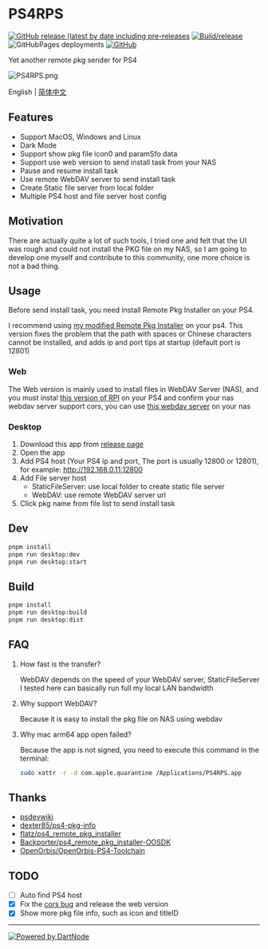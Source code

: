 # PS4RPS

[![GitHub release (latest by date including pre-releases](https://img.shields.io/github/v/release/njzydark/PS4RPS?include_prereleases)](https://github.com/njzydark/PS4RPS/releases/latest)
[![Build/release](https://github.com/njzydark/PS4RPS/actions/workflows/build.yaml/badge.svg)](https://github.com/njzydark/PS4RPS/actions/workflows/build.yaml)
![GitHubPages deployments](https://img.shields.io/github/deployments/njzydark/ps4rps/production?label=github-pages&logo=github-pages)
[![GitHub](https://img.shields.io/github/license/njzydark/PS4RPS)](https://github.com/njzydark/PS4RPS/blob/master/LICENSE)

Yet another remote pkg sender for PS4

![PS4RPS.png](assets/PS4RPS.png)

English | [简体中文](./README-zh_CN.md)

## Features

- Support MacOS, Windows and Linux
- Dark Mode
- Support show pkg file icon0 and paramSfo data
- Support use web version to send install task from your NAS
- Pause and resume install task
- Use remote WebDAV server to send install task
- Create Static file server from local folder
- Multiple PS4 host and file server host config

## Motivation

There are actually quite a lot of such tools, I tried one and felt that the UI was rough and could not install the PKG file on my NAS, so I am going to develop one myself and contribute to this community, one more choice is not a bad thing.

## Usage

Before send install task, you need install Remote Pkg Installer on your PS4.

I recommend using [my modified Remote Pkg Installer](https://github.com/njzydark/ps4_remote_pkg_installer-OOSDK/releases) on your ps4. This version fixes the problem that the
path with spaces or Chinese characters cannot be installed, and adds ip and port tips at startup (default port is 12801)

### Web

The Web version is mainly used to install files in WebDAV Server (NAS), and you must instal [this version of RPI](https://github.com/njzydark/ps4_remote_pkg_installer-OOSDK/releases) on your PS4 and confirm your nas webdav server support cors, you can use [this webdav server](https://github.com/hacdias/webdav) on your nas

### Desktop

1. Download this app from [release page](https://github.com/njzydark/PS4RPS/releases)
2. Open the app
3. Add PS4 host (Your PS4 ip and port, The port is usually 12800 or 12801), for example: http://192.168.0.11:12800
4. Add File server host
   - StaticFileServer: use local folder to create static file server
   - WebDAV: use remote WebDAV server url
5. Click pkg name from file list to send install task

## Dev

```bash
pnpm install
pnpm run desktop:dev
pnpm run desktop:start
```

## Build

```bash
pnpm install
pnpm run desktop:build
pnpm run desktop:dist
```

## FAQ

1. How fast is the transfer?

   WebDAV depends on the speed of your WebDAV server, StaticFileServer I tested here can basically run full my local LAN bandwidth

2. Why support WebDAV?

   Because it is easy to install the pkg file on NAS using webdav

3. Why mac arm64 app open failed?

   Because the app is not signed, you need to execute this command in the terminal:

   ```bash
   sudo xattr -r -d com.apple.quarantine /Applications/PS4RPS.app
   ```

## Thanks

- [psdevwiki](https://www.psdevwiki.com/ps4/Package_Files)
- [dexter85/ps4-pkg-info](https://github.com/dexter85/ps4-pkg-info)
- [flatz/ps4_remote_pkg_installer](https://github.com/flatz/ps4_remote_pkg_installer)
- [Backporter/ps4_remote_pkg_installer-OOSDK](https://github.com/Backporter/ps4_remote_pkg_installer-OOSDK)
- [OpenOrbis/OpenOrbis-PS4-Toolchain](https://github.com/OpenOrbis/OpenOrbis-PS4-Toolchain)

## TODO

- [ ] Auto find PS4 host
- [x] Fix the [cors bug](https://github.com/flatz/ps4_remote_pkg_installer/issues/10) and release the web version
- [x] Show more pkg file info, such as icon and titleID

---

[![Powered by DartNode](https://dartnode.com/branding/DN-Open-Source-sm.png)](https://dartnode.com "Powered by DartNode - Free VPS for Open Source")
